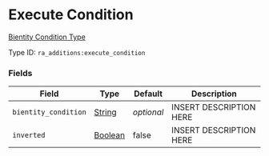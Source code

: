 # Execute Condition
[Bientity Condition Type](../bientity_condition_types.md)

Type ID: `ra_additions:execute_condition`
### Fields
Field | Type | Default | Description
------|------|---------|-------------
`bientity_condition` | [String](../data_types/string.md) | _optional_ | INSERT DESCRIPTION HERE
`inverted` | [Boolean](../data_types/boolean.md) | false | INSERT DESCRIPTION HERE

